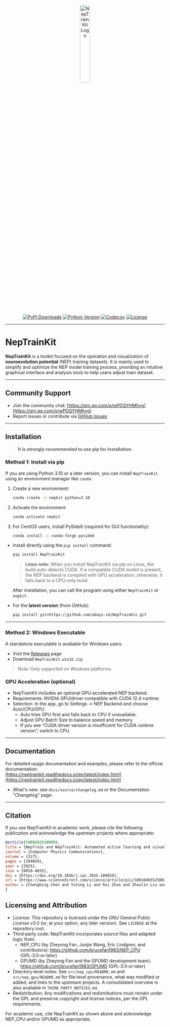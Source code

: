 <div align="center">
<a href="https://github.com/aboys-cb/NepTrainKit">
  <img src="./src/NepTrainKit/src/images/logo.svg" width="25%" alt="NepTrainKit Logo">
</a><br>    
<a href="https://pypi.org/project/NepTrainKit"><img src="https://img.shields.io/pypi/dm/NepTrainKit?logo=pypi&logoColor=white&color=blue&label=PyPI" alt="PyPI Downloads"></a>   
<a href="https://python.org/downloads"><img src="https://img.shields.io/badge/Python-3.10+-blue.svg?logo=python&logoColor=white" alt="Python Version"></a>  
<a href="https://codecov.io/github/aboys-cb/NepTrainKit"><img src="https://codecov.io/github/aboys-cb/NepTrainKit/graph/badge.svg?token=HQ5FMLD91F" alt="Codecov"></a>
<a href="https://github.com/aboys-cb/NepTrainKit/blob/master/LICENSE"><img src="https://img.shields.io/badge/license-GPL--3.0--or--later-blue" alt="License"></a>
</div>


---

# NepTrainKit

**NepTrainKit** is a toolkit focused on the operation and visualization of **neuroevolution potential** (NEP) training datasets. It is mainly used to simplify and optimize the NEP model training process, providing an intuitive graphical interface and analysis tools to help users adjust  train dataset.

---

## Community Support

- Join the community chat: [https://qm.qq.com/q/wPDQYHMhyg](https://qm.qq.com/q/wPDQYHMhyg)
- Report issues or contribute via [GitHub Issues](https://github.com/aboys-cb/NepTrainKit/issues)

---

## Installation

> **It is strongly recommended to use pip for installation.**

### Method 1: Install via pip

If you are using Python 3.10 or a later version, you can install `NepTrainKit` using an environment manager like `conda`:

1. Create a new environment:

   ```bash
   conda create -n nepkit python=3.10
   ```

2. Activate the environment:

   ```bash
   conda activate nepkit
   ```

3. For CentOS users, install PySide6 (required for GUI functionality):

   ```bash
   conda install -c conda-forge pyside6
   ```

- Install directly using the `pip install` command:

  ```bash
  pip install NepTrainKit
  ```

  > **Linux note:** When you install NepTrainKit via pip on Linux, the build auto-detects CUDA. If a compatible CUDA toolkit is present, the NEP backend is compiled with GPU acceleration; otherwise, it falls back to a CPU-only build.

  After installation, you can call the program using either `NepTrainKit` or `nepkit`.

- For the **latest version** (from GitHub):

  ```bash
  pip install git+https://github.com/aboys-cb/NepTrainKit.git
  ```

---

### Method 2: Windows Executable

A standalone executable is available for Windows users.

- Visit the [Releases](https://github.com/aboys-cb/NepTrainKit/releases) page
- Download `NepTrainKit.win32.zip`

 > Note: Only supported on Windows platforms.

### GPU Acceleration (optional)

- NepTrainKit includes an optional GPU‑accelerated NEP backend.
- Requirements: NVIDIA GPU/driver compatible with CUDA 12.4 runtime.
- Selection: In the app, go to Settings → NEP Backend and choose Auto/CPU/GPU.
  - Auto tries GPU first and falls back to CPU if unavailable.
  - Adjust GPU Batch Size to balance speed and memory.
  - If you see “CUDA driver version is insufficient for CUDA runtime version”, switch to CPU.

---

## Documentation

For detailed usage documentation and examples, please refer to the official documentation:  
[https://neptrainkit.readthedocs.io/en/latest/index.html](https://neptrainkit.readthedocs.io/en/latest/index.html)

- What's new: see `docs/source/changelog.md` or the Documentation "Changelog" page.

---

## Citation

If you use NepTrainKit in academic work, please cite the following publication and acknowledge the upstream projects where appropriate:

```bibtex
@article{CHEN2025109859,
title = {NepTrain and NepTrainKit: Automated active learning and visualization toolkit for neuroevolution potentials},
journal = {Computer Physics Communications},
volume = {317},
pages = {109859},
year = {2025},
issn = {0010-4655},
doi = {https://doi.org/10.1016/j.cpc.2025.109859},
url = {https://www.sciencedirect.com/science/article/pii/S0010465525003613},
author = {Chengbing Chen and Yutong Li and Rui Zhao and Zhoulin Liu and Zheyong Fan and Gang Tang and Zhiyong Wang},
}
```

## Licensing and Attribution


- License: This repository is licensed under the GNU General Public License v3.0
  (or, at your option, any later version). See `LICENSE` at the repository root.
- Third‑party code: NepTrainKit incorporates source files and adapted logic from:
  - NEP_CPU (by Zheyong Fan, Junjie Wang, Eric Lindgren, and contributors):
    https://github.com/brucefan1983/NEP_CPU (GPL‑3.0‑or‑later)
  - GPUMD (by Zheyong Fan and the GPUMD development team):
    https://github.com/brucefan1983/GPUMD (GPL‑3.0‑or‑later)
- Directory‑level notes: See `src/nep_cpu/README.md` and `src/nep_gpu/README.md` for
  file‑level provenance, what was modified or added, and links to the upstream projects.
  A consolidated overview is also available in `THIRD_PARTY_NOTICES.md`.
- Redistribution: Any modifications and redistributions must remain under the GPL and
  preserve copyright and license notices, per the GPL requirements.

For academic use, cite NepTrainKit as shown above and acknowledge
NEP_CPU and/or GPUMD as appropriate.
